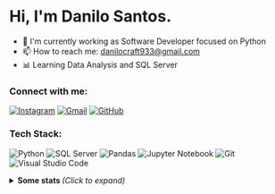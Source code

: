 # Hi, I'm Danilo Santos.

- 🔭 I'm currently working as Software Developer focused on Python
- 📫 How to reach me: danilocraft933@gmail.com
- 📊 Learning Data Analysis and SQL Server

### Connect with me:
[![Instagram](https://img.shields.io/badge/Instagram-8B5CF6?style=for-the-badge&logoColor=fff&logo=instagram)](https://instagram.com/danilosmoura_)
[![Gmail](https://img.shields.io/badge/Gmail-7C3AED?style=for-the-badge&logo=gmail&logoColor=white)](mailto:danilocraft933@gmail.com)
[![GitHub](https://img.shields.io/badge/GitHub-6D28D9?style=for-the-badge&logoColor=fff&logo=github)](https://github.com/DaniloDMoura)

### Tech Stack:
![Python](https://img.shields.io/badge/Python-6D28D9?style=for-the-badge&logo=python&logoColor=white)
![SQL Server](https://img.shields.io/badge/SQL%20Server-7C3AED?style=for-the-badge&logo=microsoft-sql-server&logoColor=white)
![Pandas](https://img.shields.io/badge/Pandas-8B5CF6?style=for-the-badge&logo=pandas&logoColor=white)
![Jupyter Notebook](https://img.shields.io/badge/Jupyter-6D28D9?style=for-the-badge&logo=jupyter&logoColor=white)
![Git](https://img.shields.io/badge/Git-7C3AED?style=for-the-badge&logo=git&logoColor=white)
![Visual Studio Code](https://img.shields.io/badge/VS%20Code-8B5CF6?style=for-the-badge&logo=visual-studio-code&logoColor=white)

<details>
  <summary> <b> Some stats </b> <i>(Click to expand)</i> </summary>
  <br>
  
  <a href="https://github.com/anuraghazra/github-readme-stats">
    <img align="center" src="https://github-readme-stats.vercel.app/api?username=DaniloDMoura&show_icons=true&count_private=true&theme=midnight-purple&hide=issues" />
  </a>
  
---
  
  <p>
    <a href="https://github.com/ryo-ma/github-profile-trophy" align="center">
      <img align="center" src="https://github-profile-trophy.vercel.app/?theme=discord&margin-w=8&column=6&username=DaniloDMoura" alt="Trophies" />
    </a>
  </p>
  
--- 

  <img src="https://github-readme-stats.vercel.app/api/top-langs/?username=DaniloDMoura&layout=compact&langs_count=999&theme=midnight-purple" alt="Langs" />
</p>
<hr>
</details>
